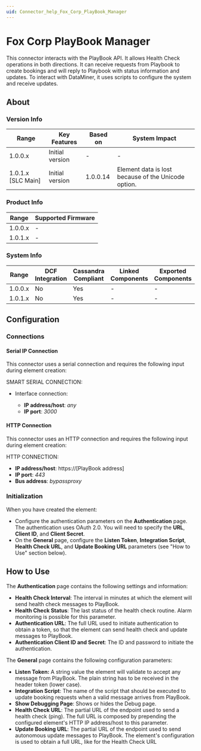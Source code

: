 ```yaml
---
uid: Connector_help_Fox_Corp_PlayBook_Manager
---
```


# Fox Corp PlayBook Manager

This connector interacts with the PlayBook API. It allows Health Check operations in both directions. It can receive requests from Playbook to create bookings and will reply to Playbook with status information and updates. To interact with DataMiner, it uses scripts to configure the system and receive updates.

## About

### Version Info

| **Range**            | **Key Features** | **Based on** | **System Impact**                                   |
|----------------------|------------------|--------------|-----------------------------------------------------|
| 1.0.0.x              | Initial version  | \-           | \-                                                  |
| 1.0.1.x \[SLC Main\] | Initial version  | 1.0.0.14     | Element data is lost because of the Unicode option. |

### Product Info

| **Range** | **Supported Firmware** |
|-----------|------------------------|
| 1.0.0.x   | \-                     |
| 1.0.1.x   | \-                     |

### System Info

| **Range** | **DCF Integration** | **Cassandra Compliant** | **Linked Components** | **Exported Components** |
|-----------|---------------------|-------------------------|-----------------------|-------------------------|
| 1.0.0.x   | No                  | Yes                     | \-                    | \-                      |
| 1.0.1.x   | No                  | Yes                     | \-                    | \-                      |

## Configuration

### Connections

#### Serial IP Connection

This connector uses a serial connection and requires the following input during element creation:

SMART SERIAL CONNECTION:

- Interface connection:

  - **IP address/host**: *any*
  - **IP port**: *3000*

#### HTTP Connection

This connector uses an HTTP connection and requires the following input during element creation:

HTTP CONNECTION:

- **IP address/host**: https://\[PlayBook address\]
- **IP port**: *443*
- **Bus address**: *bypassproxy*

### Initialization

When you have created the element:

- Configure the authentication parameters on the **Authentication** page. The authentication uses OAuth 2.0. You will need to specify the **URL**, **Client ID**, and **Client Secret**.
- On the **General** page, configure the **Listen Token**, **Integration Script**, **Health Check URL**, and **Update Booking URL** parameters (see "How to Use" section below).

## How to Use

The **Authentication** page contains the following settings and information:

- **Health Check Interval**: The interval in minutes at which the element will send health check messages to PlayBook.
- **Health Check Status**: The last status of the health check routine. Alarm monitoring is possible for this parameter.
- **Authentication URL**: The full URL used to initiate authentication to obtain a token, so that the element can send health check and update messages to PlayBook.
- **Authentication Client ID and Secret**: The ID and password to initiate the authentication.

The **General** page contains the following configuration parameters:

- **Listen Token:** A string value the element will validate to accept any message from PlayBook. The plain string has to be received in the header token (lower case).
- **Integration Script**: The name of the script that should be executed to update booking requests when a valid message arrives from PlayBook.
- **Show Debugging Page**: Shows or hides the Debug page.
- **Health Check URL**: The partial URL of the endpoint used to send a health check (ping). The full URL is composed by prepending the configured element's HTTP IP address/host to this parameter.
- **Update Booking URL**: The partial URL of the endpoint used to send autonomous update messages to PlayBook. The element's configuration is used to obtain a full URL, like for the Health Check URL

